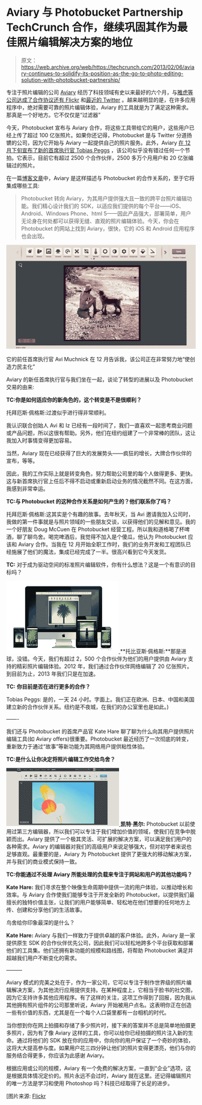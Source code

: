 # Aviary 与 Photobucket Partnership TechCrunch 合作，继续巩固其作为最佳照片编辑解决方案的地位

> 原文：<https://web.archive.org/web/https://techcrunch.com/2013/02/06/aviary-continues-to-solidify-its-position-as-the-go-to-photo-editing-solution-with-photobucket-partnership/>

专注于照片编辑的公司 [Aviary](https://web.archive.org/web/20221218041920/http://aviary.com/) 经历了科技领域有史以来最好的六个月，与[雅虎等公司达成了合作协议还有 Flickr](https://web.archive.org/web/20221218041920/https://techcrunch.com/2012/04/04/with-picniks-demise-aviary-brings-its-slick-html5-photo-editor-to-flickrs-75-million-users/) 和[最近的 Twitter](https://web.archive.org/web/20221218041920/https://techcrunch.com/2012/12/10/twitter-brings-aviary-powered-photo-filters-to-its-android-and-iphone-apps/) 。越来越明显的是，在许多应用程序中，绝对需要可靠的照片编辑体验，Aviary 的工具就是为了满足这种需求。那真是一个好地方。它不仅仅是“过滤器”

今天，Photobucket 宣布与 Aviary 合作，将这些工具带给它的用户，这些用户已经上传了超过 100 亿张照片。如果你还记得，Photobucket 是与 Twitter 分道扬镳的公司，因为它开始与 Aviary 一起提供自己的照片服务。此外，Aviary [在 12 月下旬宣布了新的首席执行官 Tobias Peggs](https://web.archive.org/web/20221218041920/https://techcrunch.com/2012/12/17/after-signing-deals-with-twitter-and-flickr-aviary-nabs-former-oneriot-ceo-tobias-peggs-as-ceo/) ，该公司似乎没有错过任何一个节拍。它表示，目前它有超过 2500 个合作伙伴，2500 多万个月用户和 20 亿张编辑过的照片。

在一篇[博客文章](https://web.archive.org/web/20221218041920/http://blog.aviary.com/)中，Aviary 是这样描述与 Photobucket 的合作关系的，至于它将集成哪些工具:

> Photobucket 转向 Aviary，为其用户提供强大且一致的跨平台照片编辑功能。我们精心设计我们的 SDK，以适应我们提供的每个平台——iOS、Android、Windows Phone、html 5——因此产品强大，部署简单，用户无论身在何处都可以获得无缝、直观的照片编辑体验。今天，你会在 Photobucket 的网站上找到 Aviary，很快，它的 iOS 和 Android 应用程序也会出现。

[![PhotobucketAviaryColorSplash](img/70ccf7084497b61470862e7eb8063964.png)](https://web.archive.org/web/20221218041920/https://techcrunch.com/2013/02/06/aviary-continues-to-solidify-its-position-as-the-go-to-photo-editing-solution-with-photobucket-partnership/photobucketaviarycolorsplash/)

它的前任首席执行官 Avi Muchnick 在 12 月告诉我，该公司正在非常努力地“使创造力民主化”

Aviary 的新任首席执行官与我们坐在一起，谈论了转型的进展以及 Photobucket 交易的由来:

**TC:你是如何适应你的新角色的，这个转变是不是很顺利？**

托拜厄斯·佩格斯:过渡似乎进行得非常顺利。

我认识联合创始人 Avi 和 Iz 已经有一段时间了，我们一直喜欢一起思考商业问题或产品问题，所以这很有帮助。另外，他们在纽约组建了一个非常棒的团队，这让我加入时事情变得更加容易。

当然，Aviary 现在已经获得了巨大的发展势头——疯狂的增长，大牌合作伙伴的宣布，等等。

因此，我的工作实际上就是转变角色，努力帮助公司里的每个人做得更多、更快。这与新首席执行官上任后不得不启动或重新启动业务的情况截然不同。在这方面，我感到非常幸运。

**TC:与 Photobucket 的这种合作关系是如何产生的？他们联系你了吗？**

托拜厄斯·佩格斯:这其实是个有趣的故事。去年秋天，当 Avi 邀请我加入公司时，我做的第一件事就是与照片领域的一些朋友交谈，以获得他们的见解和意见。我的一个好朋友 Doug McCuen 在 Photobucket 经营工程。所以我和道格喝了杯啤酒，聊了聊鸟舍。喝完啤酒后，我觉得不加入是个傻瓜，他认为 Photobucket 应该和 Aviary 合作。当我在 12 月开始全职工作时，我们的业务开发和工程团队已经施展了他们的魔法，集成已经完成了一半。很高兴看到它今天发货。

**TC:** 对于成为驱动空间的标准照片编辑软件，你有什么想法？这是一个有意识的目标吗？

[![ate_three](img/ebf0f1469db277b5aeb82741a7ce2d24.png) ](https://web.archive.org/web/20221218041920/https://techcrunch.com/2013/02/06/aviary-continues-to-solidify-its-position-as-the-go-to-photo-editing-solution-with-photobucket-partnership/ate_three/) **托比亚斯·佩格斯:**那是进球，没错。今天，我们有超过 2，500 个合作伙伴为他们的用户提供由 Aviary 支持的精彩照片编辑体验。2012 年，我们通过合作伙伴网络编辑了 20 亿张照片。到目前为止，2013 年我们只是在加速。

**TC:** **你目前是否在进行更多的合作？**

Tobias Peggs: 是的，一天 24 小时。字面上。我们正在欧洲、日本、中国和美国建立新的合作伙伴关系。纽约是不夜城，在我们的办公室里也是如此。)

——-

我们还与 Photobucket 的首席产品官 Kate Hare 聊了聊为什么向其用户提供照片编辑工具(如 Aviary offers)很重要。Photobucket 最近经历了一次彻底的转变，重新致力于通过“故事”等新功能为其网络用户提供粘性体验。

**TC:是什么让你决定将照片编辑工作交给鸟舍？**

[![PhotobucketAviary](img/1ec837458c138ed69b4acd08f76aa5a9.png) ](https://web.archive.org/web/20221218041920/https://techcrunch.com/2013/02/06/aviary-continues-to-solidify-its-position-as-the-go-to-photo-editing-solution-with-photobucket-partnership/photobucketaviary/) **凯特·黑尔:** Photobucket 以前使用过第三方编辑器，所以我们可以专注于我们增加价值的领域，使我们在竞争中脱颖而出。Aviary 提供了一个极其灵活、可扩展的解决方案，可以满足我们用户的各种需求。Aviary 的编辑器对我们的高级用户来说足够强大，但对初学者来说也足够直观。最重要的是，Aviary 为 Photobucket 提供了更强大的移动解决方案，并与我们的商业模式保持一致。

**TC:你能通过不处理 Aviary 所能处理的负载来专注于网站和用户的其他功能吗？**

**Kate Hare:** 我们寻求在整个映像生命周期中提供一流的用户体验，以推动增长和效率。与 Aviary 合作使我们能够专注于开发全新的 Photobucket，以提供我们最擅长的独特价值主张，让我们的用户能够简单、轻松地在他们想要的任何地方上传、创建和分享他们的生活故事。

鸟舍给你印象最深的是什么？

**Kate Hare:** Aviary 与我们一样致力于提供卓越的客户体验。此外，Aviary 是一家提供原生 SDK 的合作伙伴优先公司，因此我们可以轻松地跨多个平台获取和部署他们的工具集。他们还拥有新功能的规模和路线图，将帮助 Photobucket 满足并超越我们用户不断变化的需求。

———

Aviary 模式的完美之处在于，作为一家公司，它可以专注于制作世界级的照片编辑解决方案，为其他流行应用提供支持。在某种程度上，它相当于脸书的社交图，因为它支持许多其他应用程序。有了这样的关注，这项工作得到了回报，因为我从其他拥有照片组件的公司那里听说，Aviary 开始被用户点名。这表明你正在创造一些有价值的东西，尤其是在一个每个人口袋里都有一台相机的时代。

当你想到你在网上拍摄和存储了多少照片时，接下来的答案并不总是简单地拍摄更多照片，因为有了像 Aviary 这样的工具，你可以给你已经拍摄的照片注入新的生命。通过将他们的 SDK 放在你的应用中，你向你的用户保证了一个奇妙的体验，这将大大提高参与度。如果用户花三四分钟让他们的照片变得更漂亮，他们与你的服务结合得更多，你应该为此感谢 Aviary。

根据应用或公司的规模，Aviary 有一个免费的解决方案，一直到“企业”选项，这是根据具体情况定价的。照片永远不会过时，Aviary 就在这里。还记得编辑照片的唯一方法是学习和使用 Photoshop 吗？科技已经取得了长足的进步。

[图片来源: [Flickr](https://web.archive.org/web/20221218041920/http://www.flickr.com/photos/spcummings/2568765865/)